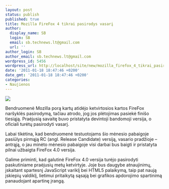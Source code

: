 ```yaml
---
layout: post
status: publish
published: true
title: Mozilla FireFox 4 tikrai pasirodys vasarį
author:
  display_name: SB
  login: SB
  email: sb.technews.lt@gmail.com
  url: ''
author_login: SB
author_email: sb.technews.lt@gmail.com
wordpress_id: 5456
wordpress_url: http://localhost/site/new/mozilla_firefox_4_tikrai_pasirodys_vasari/
date: '2011-01-18 18:47:46 +0200'
date_gmt: '2011-01-18 18:47:46 +0200'
categories:
- Naujienos
---
```

<div class="imgright"><img src="http://t1.gstatic.com/images?q=tbn:Bj8xpYjnC061MM:http://senoghteh.files.wordpress.com/2009/12/firefox-logo.png"  /></div>
<p>Bendruomenė Mozilla porą kartų atidėjo ketvirtosios kartos FireFox naršyklės pasirodymą, tačiau atrodo, jog jos plėtojimas pasiekė finišo tiesiąją. Praėjusią savaitę buvo pristatyta devintoji bandomoji versija, o oficiali turėtų pasirodyti vasarį.</p>
<p>Labai tikėtina, kad bendruomenė testuotojams šio mėnesio pabaigoje pasiūlys pirmąją RC (angl. Release Candidate) versiją, vasario pradžioje – antrąją, o jau minėto mėnesio pabaigoje visi darbai bus baigti ir pristatyta pilnai užbaigta FireFox 4.0 versija.</p>
<p>Galime priminti, kad galutinė FireFox 4.0 versija turėjo pasirodyti paskutiniame praėjusių metų ketvirtyje. Joje bus daugybe atnaujinimų, įskaitant spartesnį JavaScript variklį bei HTML5 palaikymą, taip pat naują įskiepių valdiklį, lietimui pritaikytą sąsają bei grafikos apdorojimo spartinimą panaudojant apartinę įrangą.<br /></p>
